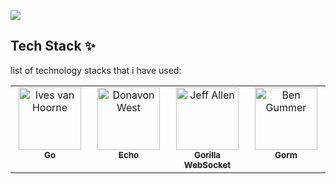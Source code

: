 
![](https://komarev.com/ghpvc/?username=lendral3n&color=blue&style=plastic) 

## Tech Stack ✨

 list of technology stacks that i have used:

<!-- ALL-CONTRIBUTORS-LIST:START - Do not remove or modify this section -->
<!-- prettier-ignore-start -->
<!-- markdownlint-disable -->
<table>
  <tbody>
    <tr>
      <td align="center" valign="top" width="14.28%"><a href="https://go.dev/"><img src="https://avatars.githubusercontent.com/u/4314092?s=200" width="100px;" alt="Ives van Hoorne"/><br /><sub><b>Go</b></sub></a></td>
      <td align="center" valign="top" width="14.28%"><a href="https://echo.labstack.com/"><img src="https://avatars.githubusercontent.com/u/2624634?s=48" width="100px;" alt="Donavon West"/><br /><sub><b>Echo</b></sub></a></td>
      <td align="center" valign="top" width="14.28%"><a href="https://github.com/gorilla/websocket"><img src="https://avatars.githubusercontent.com/u/489566?s=48" width="100px;" alt="Jeff Allen"/><br /><sub><b>Gorilla WebSocket</b></sub></a></td>
      <td align="center" valign="top" width="14.28%"><a href="https://gorm.io/"><img src="https://avatars.githubusercontent.com/u/15127678?s=48" width="100px;" alt="Ben Gummer"/><br /><sub><b>Gorm</b></sub></a></td>
    </tr>
  </tbody>
</table>
<!-- markdownlint-enable -->
<!-- prettier-ignore-end -->
<!-- ALL-CONTRIBUTORS-LIST:END -->
